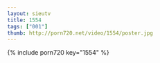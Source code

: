 ```yaml
--- 
layout: sieutv
title: 1554
tags: ["001"]
thumb: http://porn720.net/video/1554/poster.jpg
---
```

{% include porn720 key="1554" %} 
